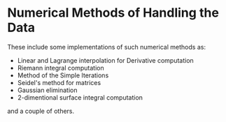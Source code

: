 # Numerical Methods of Handling the Data
These include some implementations of such numerical methods as:
- Linear and Lagrange interpolation for Derivative computation
- Riemann integral computation
- Method of the Simple Iterations
- Seidel's method for matrices
- Gaussian elimination
- 2-dimentional surface integral computation

and a couple of others.
